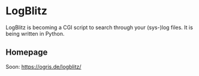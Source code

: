 # LogBlitz

LogBlitz is becoming a CGI script to search through your (sys-)log files. It is being written in Python.

## Homepage

Soon: https://ogris.de/logblitz/
